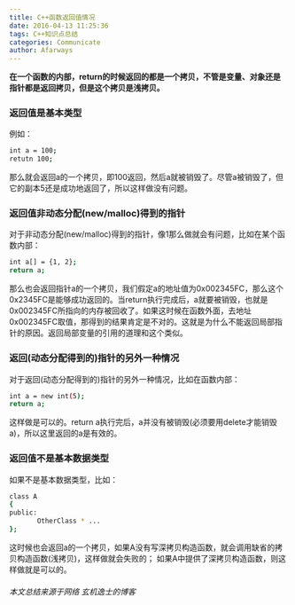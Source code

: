 ```yaml
---
title: C++函数返回值情况
date: 2016-04-13 11:25:36
tags: C++知识点总结
categories: Communicate
author: Afarways
---
```

**在一个函数的内部，return的时候返回的都是一个拷贝，不管是变量、对象还是指针都是返回拷贝，但是这个拷贝是浅拷贝。**
<!-- more -->
### 返回值是基本类型
例如：
``` bash
int a = 100;
retutn 100;
```
那么就会返回a的一个拷贝，即100返回，然后a就被销毁了。尽管a被销毁了，但它的副本5还是成功地返回了，所以这样做没有问题。

### 返回值非动态分配(new/malloc)得到的指针
对于非动态分配(new/malloc)得到的指针，像1那么做就会有问题，比如在某个函数内部：
``` bash
int a[] = {1, 2};
return a;
```
那么也会返回指针a的一个拷贝，我们假定a的地址值为0x002345FC，那么这个0x2345FC是能够成功返回的。当return执行完成后，a就要被销毁，也就是0x002345FC所指向的内存被回收了。如果这时候在函数外面，去地址0x002345FC取值，那得到的结果肯定是不对的。这就是为什么不能返回局部指针的原因。返回局部变量的引用的道理和这个类似。

### 返回(动态分配得到的)指针的另外一种情况
对于返回(动态分配得到的)指针的另外一种情况，比如在函数内部：
``` bash
int a = new int(5);
return a;
```
这样做是可以的。return a执行完后，a并没有被销毁(必须要用delete才能销毁a)，所以这里返回的a是有效的。

### 返回值不是基本数据类型
 如果不是基本数据类型，比如：
 ``` bash
 class A
 {
 public:
        OtherClass * ...
 };
 ```
 这时候也会返回a的一个拷贝，如果A没有写深拷贝构造函数，就会调用缺省的拷贝构造函数(浅拷贝)，这样做就会失败的；
如果A中提供了深拷贝构造函数，则这样做就是可以的。
###### 本文总结来源于网络 玄机逸士的博客
